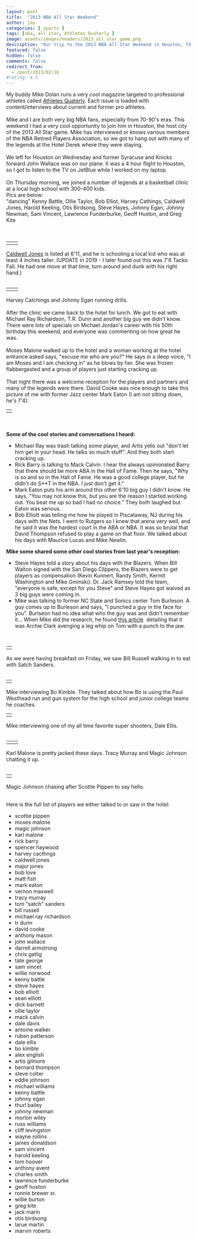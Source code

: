 ```yaml
---
layout: post
title:  "2013 NBA All Star Weekend"
author: jay
categories: [ sports ]
tags: [nba, all star, Athletes Quaterly ]
image: assets/images/headers/2013_all_star_game.png
description: "Our trip to the 2013 NBA All Star Weekend in Houston, TX."
featured: false
hidden: false
comments: false
redirect_from:
  - /post/2013/02/16
#rating: 4.5
---
```

<div>My buddy Mike Dolan runs a very cool magazine targeted to professional athletes called <a href="https://athletesquarterly.com/" target=_blank>Athletes Quaterly</a>. Each issue is loaded with content/interviews about current and former pro athletes. </div>
<div>&nbsp;</div>
<div>Mike and I are both very big NBA fans, especially from 70-90's eras. This weekend I had a very cool opportunity to join him in Houston, the host city of the 2013 All Star game. Mike has interviewed or knows various members of the NBA Retired Players Association, so we got to hang out with many of the legends at the Hotel Derek where they were staying.</div>
<div>&nbsp;</div>
<div>We left for Houston on Wednesday and former Syracuse and Knicks forward John Wallace was on our plane. It was a 4 hour flight to Houston, so I got to listen to the TV on JetBlue while I worked on my laptop.&nbsp;</div>
<div>&nbsp;</div>
<div>On Thursday morning, we joined a number of legends at a basketball clinic at a local high school with 300-400 kids. </div>
<div>Pics are below:</div>
<div><img src="https://web.archive.org/web/20130923064128im_/http://jaygrossman.com/image.axd?picture=%2f2013%2f02%2fclinic.jpg" alt="" /><br />"dancing" Kenny Battle, Ollie Taylor, Bob Elliot, Harvey Cathings, Caldwell Jones, Harold Keeling, Otis Birdsong, Steve Hayes, Johnny Egan, Johnny Newman, Sam Vincent, Lawrence Funderburke, Geoff Huston, and Greg Kite</div>
<div>&nbsp;</div>
<div>&nbsp;</div>
<table border="0" cellspacing="0" cellpadding="0">
<tbody>
<tr>
<td valign="bottom"><img src="https://web.archive.org/web/20130923064128im_/http://jaygrossman.com/image.axd?picture=%2f2013%2f02%2fcaldwell2.jpg" alt="" /></td>
<td valign="bottom"><img src="https://web.archive.org/web/20130923064128im_/http://jaygrossman.com/image.axd?picture=%2f2013%2f02%2fcaldwell.jpg" alt="" /></td>
</tr>
</tbody>
</table>
<a  href="https://www.basketball-reference.com/players/j/jonesca01.html" target="_blank">Caldwell Jones</a>&nbsp;is listed at 6'11, and he is schooling a local kid who was at least 4 inches taller. (UPDATE in 2019 - I later found out this was 7'6 Tacko Fall. He had one move at that time, turn around and dunk with his right hand.)<br /><br />
<table border="0" cellspacing="0" cellpadding="0">
<tbody>
<tr>
<td valign="bottom"><img src="https://web.archive.org/web/20130923064128im_/http://jaygrossman.com/image.axd?picture=%2f2013%2f02%2fcatchings.jpg" alt="" /></td>
<td valign="bottom"><img src="https://web.archive.org/web/20130923064128im_/http://jaygrossman.com/image.axd?picture=%2f2013%2f02%2fegan.jpg" alt="" /></td>
</tr>
</tbody>
</table>
Harvey Catchings and Johnny Egan running drills.
<div><br />After the clinic we came back to the hotel for lunch. We got to eat with Michael Ray Richardson, T.R. Dunn and another big guy we didn't know. There were lots of specials on Michael Jordan's career with his 50th birthday this weekend, and everyone was commenting on how great he was.</div>
<div>&nbsp;</div>
<div>Moses Malone walked up to the hotel and a woman working at the hotel entrance asked says, "excuse me who are you?" He says in a deep voice, "I am Moses and I am checking in" as he blows by her. She was frozen flabbergasted and a group of players just starting cracking up.</div>
<div>&nbsp;</div>
<div>That night there was a welcome reception for the players and partners and many of the legends were there. David Cooke was nice enough to take this picture of me with former Jazz center Mark Eaton (I am not sitting down, he's 7'4):</div>
<table border="0" cellspacing="0" cellpadding="0">
<tbody>
<tr>
<td><img src="https://web.archive.org/web/20130923064128im_/http://jaygrossman.com/image.axd?picture=%2f2013%2f02%2fmark.jpg" alt="" /></td>
</tr>
</tbody>
</table>
<div>&nbsp;</div>
<div>&nbsp;</div>
<div><strong>Some of the cool stories and conversations I heard:</strong></div>
<div>
<ul>
<li>Michael Ray was trash talking some player, and Artis yells out "don't let him get in your head. He talks so much stuff". And they both start cracking up.</li>
<li>Rick Barry is talking to Mack Calvin. I hear the always opinionated Barry that there should be more ABA in the Hall of Fame. Then he says, "Why is so and so in the Hall of Fame. He was a good college player, but he didn't do S**T in the NBA. I just don't get it."</li>
<li>Mark Eaton puts his arm around this other 6'10 big guy I didn't know. He says, "You may not know this, but you are the reason I started working out. You beat me up so bad I had no choice." They both laughed but Eaton was serious.</li>
<li>Bob Elliott was telling me how he played in Piscataway, NJ during his days with the Nets. I went to Rutgers so I knew that arena very well, and he said it was the hardest court in the ABA or NBA. It was so brutal that David Thompson refused to play a game on that floor. We talked about his days with Maurice Lucas and Mike Newlin.&nbsp;</li>
</ul>
</div>
<div><strong>Mike some shared some other cool stories from last year's reception:</strong></div>
<div>
<ul>
<li>Steve Hayes told a story about his days with the Blazers. When Bill Walton signed with the San Diego Clippers, the Blazers were to get players as compensation (Kevin Kunnert, Randy Smith, Kermit Washington and Mike Gminski). Dr. Jack Ramsey told the team, "everyone is safe, except for you Steve" and Steve Hayes got waived as 3 big guys were coming in.</li>
<li>Mike was talking to former NC State and Sonics center Tom Burleson. A guy comes up to Burleson and says, "I punched a guy in the face for you". Burlseon had no idea what who the guy was and didn't remember it... When Mike did the research, he found&nbsp;<a  href="https://web.archive.org/web/20130923064128/http://news.google.com/newspapers?nid=1310&amp;dat=19750201&amp;id=GMITAAAAIBAJ&amp;sjid=ldkDAAAAIBAJ&amp;pg=6800,79941" target="_blank">this article</a>&nbsp; detailing that it was Archie Clark avenging a leg whip on Tom with a punch to the jaw.</li>
</ul>
</div>
<div>&nbsp;</div>
<table border="0" cellspacing="0" cellpadding="0">
<tbody>
<tr>
<td><img src="https://web.archive.org/web/20130923064128im_/http://jaygrossman.com/image.axd?picture=%2f2013%2f02%2frussell.jpg" alt="" /></td>
</tr>
</tbody>
</table>
<div>As we were having breakfast on Friday, we saw Bill Russell walking in to eat with Satch Sanders.</div>
<div>&nbsp;</div>
<table border="0" cellspacing="0" cellpadding="0">
<tbody>
<tr>
<td><img src="https://web.archive.org/web/20130923064128im_/http://jaygrossman.com/image.axd?picture=%2f2013%2f02%2fbo.jpg" alt="" /></td>
</tr>
</tbody>
</table>
<p>Mike interviewing Bo Kimble. They talked about how Bo is using the Paul Westhead run and gun system for the high school and junior college teams he coaches.</p>
<table border="0" cellspacing="0" cellpadding="0">
<tbody>
<tr>
<td><img src="https://web.archive.org/web/20130923064128im_/http://jaygrossman.com/image.axd?picture=%2f2013%2f02%2fdale.jpg" alt="" /></td>
</tr>
</tbody>
</table>
<p>Mike interviewing one of my all time favorite super shooters, Dale Ellis.&nbsp;<br />&nbsp;</p>
<table border="0" cellspacing="0" cellpadding="0">
<tbody>
<tr>
<td valign="bottom"><img src="https://web.archive.org/web/20130923064128im_/http://jaygrossman.com/image.axd?picture=%2f2013%2f02%2fkarl.jpg" alt="" /></td>
<td valign="bottom"><img src="https://web.archive.org/web/20130923064128im_/http://jaygrossman.com/image.axd?picture=%2f2013%2f02%2fmagic-tracy.jpg" alt="" /></td>
</tr>
</tbody>
</table>
<p>Karl Malone is pretty jacked these days. Tracy Murray and Magic Johnson chatting it up.<br /><br /></p>
<table border="0" cellspacing="0" cellpadding="0">
<tbody>
<tr>
<td><img src="https://web.archive.org/web/20130923064128im_/http://jaygrossman.com/image.axd?picture=%2f2013%2f02%2fmagic2.jpg" alt="" /></td>
</tr>
</tbody>
</table>
<p>Magic Johnson chasing after Scottie Pippen to say hello.</p>
<div>&nbsp;</div>
<div>Here is the full list of players we either talked to or saw in the hotel:</div>
<ul>
<li>scottie pippen</li>
<li>moses malone</li>
<li>magic johnson</li>
<li>karl malone</li>
<li>rick barry</li>
<li>spencer haywood</li>
<li>harvey cacthngs</li>
<li>caldwell jones</li>
<li>major jones</li>
<li>bob love</li>
<li>matt fish</li>
<li>mark eaton</li>
<li>vernon maxwell</li>
<li>tracy murray</li>
<li>tom "satch" sanders</li>
<li>bill russell</li>
<li>michael ray richardson</li>
<li>tr dunn</li>
<li>david cooke</li>
<li>anthony mason</li>
<li>john wallace</li>
<li>darrell armstrong</li>
<li>chris gatlig</li>
<li>tate george</li>
<li>sam vincet</li>
<li>willie norwood</li>
<li>kenny battle</li>
<li>steve hayes</li>
<li>bob elliott</li>
<li>sean elliott</li>
<li>dick barnett</li>
<li>ollie taylor</li>
<li>mack calvin</li>
<li>dale davis</li>
<li>antoine walker&nbsp;</li>
<li>ruben patterson</li>
<li>dale ellis</li>
<li>bo kimble</li>
<li>alex english</li>
<li>artis gilmore</li>
<li>bernard thompson</li>
<li>steve colter</li>
<li>eddie johnson</li>
<li>michael williams</li>
<li>kenny battle</li>
<li>johnny egan</li>
<li>thurl bailey</li>
<li>johnny newman</li>
<li>morlon wiley</li>
<li>russ williams</li>
<li>cliff levingston</li>
<li>wayne rollins</li>
<li>james donaldson</li>
<li>sam vincent</li>
<li>harold keeling</li>
<li>tom hoover</li>
<li>anthony avent</li>
<li>charles smith</li>
<li>lawrence funderburke</li>
<li>geoff huston</li>
<li>ronnie brewer sr.</li>
<li>willie burton</li>
<li>greg kite</li>
<li>jack marin</li>
<li>otis birdsong</li>
<li>larue martin</li>
<li>marvin roberts</li>
</ul>
